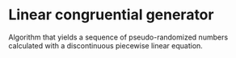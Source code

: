 # Linear congruential generator

Algorithm that yields a sequence of pseudo-randomized numbers calculated with a discontinuous piecewise linear equation.
